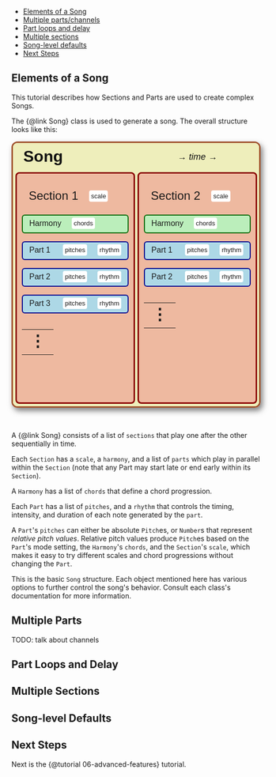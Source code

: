 - [Elements of a Song](#song-elements)
- [Multiple parts/channels](#multiple-parts)
- [Part loops and delay](#part-loops-and-delay)
- [Multiple sections](#multiple-sections)
- [Song-level defaults](#defaults)
- [Next Steps](#next-steps)

<a name="song-elements"></a>
## Elements of a Song

This tutorial describes how Sections and Parts are used to create complex Songs.

The {@link Song} class is used to generate a song. The overall structure looks like this:
 
<table style="color:#111; font-family:sans-serif; border:3px solid sienna; border-radius:12px; background-color:#EEB; border-collapse:separate; border-spacing:5px; box-shadow: 4px 6px 12px rgba(0,0,0,0.5);">
  <tr>
    <td style="border:0; font-size:xx-large; font-weight:bold;">Song</td>
    <td style="border:0; font-size:large; text-align:center;">&rarr;&nbsp;<em>time</em>&nbsp;&rarr;</td>
  </tr>
  <tr style="white-space:nowrap;">
    <td style="border:3px solid darkred; border-radius:8px; background-color:#eeb9a0; padding:10px; vertical-align:text-top;">
      <table style="width:100%; border-collapse:separate;">
        <tr>
          <td style="border:0; font-size:x-large; text-align:left;">Section&nbsp;1</td>
          <td style="border:0;"><span style="font-size:small; background-color:white; padding:4px; border-radius:4px;">scale</span></td>
        </tr>
      </table>
      <table style="border:2px solid darkgreen; border-radius:6px; background-color:#BEB; width:100%; border-collapse:separate; border-spacing:5px; margin-top:10px;">
        <tr>
          <td style="border:0;">Harmony</td>
          <td style="border:0;"><span style="font-size:small; background-color:white; padding:4px; border-radius:4px;">chords</span></td>
        </tr>
      </table>
      <table style="border:2px solid darkblue; border-radius:6px; background-color:lightblue; width:100%; border-collapse:separate; border-spacing:5px; margin-top:10px;">
        <tr>
          <td style="border:0;">Part&nbsp;1&nbsp;</td>
          <td style="border:0;"><span style="font-size:small; background-color:white; padding:4px; border-radius:4px;">pitches</span></td>
          <td style="border:0;"><span style="font-size:small; background-color:white; padding:4px; border-radius:4px;">rhythm</span></td>
        </tr>
      </table>
      <table style="border:2px solid darkblue; border-radius:6px; background-color:lightblue; width:100%; border-collapse:separate; border-spacing:5px; margin-top:10px;">
        <tr>
          <td style="border:0;">Part&nbsp;2&nbsp;</td>
          <td style="border:0;"><span style="font-size:small; background-color:white; padding:4px; border-radius:4px;">pitches</span></td>
          <td style="border:0;"><span style="font-size:small; background-color:white; padding:4px; border-radius:4px;">rhythm</span></td>
        </tr>
      </table>
      <table style="border:2px solid darkblue; border-radius:6px; background-color:lightblue; width:100%; border-collapse:separate; border-spacing:5px; margin-top:10px;">
        <tr>
          <td style="border:0;">Part&nbsp;3&nbsp;</td>
          <td style="border:0;"><span style="font-size:small; background-color:white; padding:4px; border-radius:4px;">pitches</span></td>
          <td style="border:0;"><span style="font-size:small; background-color:white; padding:4px; border-radius:4px;">rhythm</span></td>
        </tr>
      </table>
      <table style="width:100%; font-size:xx-large;">
        <tr><td style="border:0; text-align:center; font-weight:bold;">&vellip;</td></tr>
      </table>
    </td>
    <td style="border:3px solid darkred; border-radius:8px; background-color:#eeb9a0; padding:10px; vertical-align:text-top;">
      <table style="width:100%; border-collapse:separate;">
        <tr>
          <td style="border:0; font-size:x-large; text-align:left;">Section&nbsp;2</td>
          <td style="border:0;"><span style="font-size:small; background-color:white; padding:4px; border-radius:4px;">scale</span></td>
        </tr>
      </table>
      <table style="border:2px solid darkgreen; border-radius:6px; background-color:#BEB; width:100%; border-collapse:separate; border-spacing:5px; margin-top:10px;">
        <tr>
          <td style="border:0;">Harmony</td>
          <td style="border:0;"><span style="font-size:small; background-color:white; padding:4px; border-radius:4px;">chords</span></td>
        </tr>
      </table>
      <table style="border:2px solid darkblue; border-radius:6px; background-color:lightblue; width:100%; border-collapse:separate; border-spacing:5px; margin-top:10px;">
        <tr>
          <td style="border:0;">Part&nbsp;1&nbsp;</td>
          <td style="border:0;"><span style="font-size:small; background-color:white; padding:4px; border-radius:4px;">pitches</span></td>
          <td style="border:0;"><span style="font-size:small; background-color:white; padding:4px; border-radius:4px;">rhythm</span></td>
        </tr>
      </table>
      <table style="border:2px solid darkblue; border-radius:6px; background-color:lightblue; width:100%; border-collapse:separate; border-spacing:5px; margin-top:10px;">
        <tr>
          <td style="border:0;">Part&nbsp;2&nbsp;</td>
          <td style="border:0;"><span style="font-size:small; background-color:white; padding:4px; border-radius:4px;">pitches</span></td>
          <td style="border:0;"><span style="font-size:small; background-color:white; padding:4px; border-radius:4px;">rhythm</span></td>
        </tr>
      </table>
      <table style="width:100%; font-size:xx-large;">
        <tr><td style="border:0; text-align:center; font-weight:bold;">&vellip;</td></tr>
      </table>
    </td>
    <td style="border:3px solid darkred; border-radius:8px; background-color:#eeb9a0; padding:10px; vertical-align:text-top;">
      <table style="width:100%; border-collapse:separate;">
        <tr>
          <td style="border:0; font-size:x-large; text-align:left;">Section&nbsp;3</td>
          <td style="border:0;"><span style="font-size:small; background-color:white; padding:4px; border-radius:4px;">scale</span></td>
        </tr>
      </table>
      <table style="border:2px solid darkgreen; border-radius:6px; background-color:#BEB; width:100%; border-collapse:separate; border-spacing:5px; margin-top:10px;">
        <tr>
          <td style="border:0;">Harmony</td>
          <td style="border:0;"><span style="font-size:small; background-color:white; padding:4px; border-radius:4px;">chords</span></td>
        </tr>
      </table>
      <table style="border:2px solid darkblue; border-radius:6px; background-color:lightblue; width:100%; border-collapse:separate; border-spacing:5px; margin-top:10px;">
        <tr>
          <td style="border:0;">Part&nbsp;1&nbsp;</td>
          <td style="border:0;"><span style="font-size:small; background-color:white; padding:4px; border-radius:4px;">pitches</span></td>
          <td style="border:0;"><span style="font-size:small; background-color:white; padding:4px; border-radius:4px;">rhythm</span></td>
        </tr>
      </table>
      <table style="border:2px solid darkblue; border-radius:6px; background-color:lightblue; width:100%; border-collapse:separate; border-spacing:5px; margin-top:10px;">
        <tr>
          <td style="border:0;">Part&nbsp;2&nbsp;</td>
          <td style="border:0;"><span style="font-size:small; background-color:white; padding:4px; border-radius:4px;">pitches</span></td>
          <td style="border:0;"><span style="font-size:small; background-color:white; padding:4px; border-radius:4px;">rhythm</span></td>
        </tr>
      </table>
      <table style="border:2px solid darkblue; border-radius:6px; background-color:lightblue; width:100%; border-collapse:separate; border-spacing:5px; margin-top:10px;">
        <tr>
          <td style="border:0;">Part&nbsp;3&nbsp;</td>
          <td style="border:0;"><span style="font-size:small; background-color:white; padding:4px; border-radius:4px;">pitches</span></td>
          <td style="border:0;"><span style="font-size:small; background-color:white; padding:4px; border-radius:4px;">rhythm</span></td>
        </tr>
      </table>
      <table style="border:2px solid darkblue; border-radius:6px; background-color:lightblue; width:100%; border-collapse:separate; border-spacing:5px; margin-top:10px;">
        <tr>
          <td style="border:0;">Part&nbsp;4&nbsp;</td>
          <td style="border:0;"><span style="font-size:small; background-color:white; padding:4px; border-radius:4px;">pitches</span></td>
          <td style="border:0;"><span style="font-size:small; background-color:white; padding:4px; border-radius:4px;">rhythm</span></td>
        </tr>
      </table>
      <table style="width:100%; font-size:xx-large;">
        <tr><td style="border:0; text-align:center; font-weight:bold;">&vellip;</td></tr>
      </table>
    </td>
    <td style="border:0; font-size:xx-large; vertical-align:middle;">&hellip;</td>
  </tr>
</table>
<br/>

A {@link Song} consists of a list of `sections` that play one after the other sequentially in time. 

Each `Section` has a `scale`, a `harmony`, and a list of `parts` which play in parallel within the `Section`
(note that any Part may start late or end early within its `Section`). 

A `Harmony` has a list of `chords` that define a chord progression.

Each `Part` has a list of `pitches`, and a `rhythm` that controls the timing, intensity, and duration of each note generated by the `part`.

A `Part`'s `pitches` can either be absolute `Pitch`es, or `Number`s that represent <em>relative pitch values</em>.
Relative pitch values produce `Pitch`es based on the `Part`'s mode setting, the `Harmony`'s `chords`, and the `Section`'s `scale`,
which makes it easy to try different scales and chord progressions without changing the `Part`.

This is the basic `Song` structure. Each object mentioned here has various options to further control the song's behavior.
Consult each class's documentation for more information.


<a name="multiple-parts"></a>
## Multiple Parts

TODO: talk about channels


<a name="part-loops-and-delay"></a>
## Part Loops and Delay


<a name="multiple-sections"></a>
## Multiple Sections


<a name="defaults"></a>
## Song-level Defaults


<a name="next-steps"></a>
## Next Steps

Next is the {@tutorial 06-advanced-features} tutorial.
